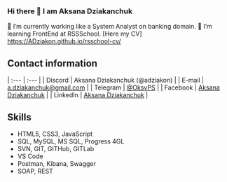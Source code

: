 ### Hi there 👋 I am Aksana Dziakanchuk

🔭 I’m currently working like a System Analyst on banking domain. 
🌱 I’m learning FrontEnd at RSSSchool.
[Here my CV] https://ADziakon.github.io/rsschool-cv/

## Contact information

| :---        | :---                                                       |
| Discord     | Aksana Dziakanchuk (@adziakon)                             |
| E-mail      | a.dziakanchuk@gmail.com                                    |
| Telegram    | [@OksyPS](https://t.me/OksyPS)                                                    |
| Facebook    | [Aksana Dziakanchuk](https://www.facebook.com/aksana.peshka)                    |
| LinkedIn    | [Aksana Dziakanchuk](https://www.linkedin.com/in/aksana-dziakanchuk-54329386/) |

## Skills
* HTML5, CSS3, JavaScript
* SQL, MySQL, MS SQL, Progress 4GL
* SVN, GIT, GITHub, GITLab
* VS Code
* Postman, Kibana, Swagger
* SOAP, REST

<!--
**ADziakon/ADziakon** is a ✨ _special_ ✨ repository because its `README.md` (this file) appears on your GitHub profile.

-->
